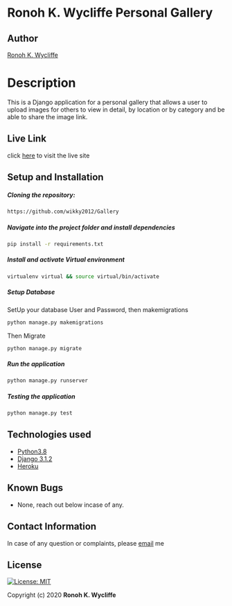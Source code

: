 # Ronoh K. Wycliffe Personal Gallery
## Author  
  
[Ronoh K. Wycliffe](https://github.com/wikky2012/Gallery)  
  
# Description  
This is a Django application for a personal gallery that allows a user to upload images for others to view in detail, by location or by category and be able to share the image link.
  
##  Live Link  
click [here]()  to visit the live site
    

  
## Setup and Installation  
   
##### Cloning the repository:  
 ```bash
 https://github.com/wikky2012/Gallery
```
##### Navigate into the project folder and install dependencies  
 ```bash 
 pip install -r requirements.txt 
```
##### Install and activate Virtual environment
 ```bash 
 virtualenv virtual && source virtual/bin/activate  
```  

 ##### Setup Database  
  SetUp your database User and Password, then makemigrations 
 ```bash 
 python manage.py makemigrations 
 ``` 
 Then Migrate  
 ```bash 
 python manage.py migrate 
```
##### Run the application  
 ```bash 
 python manage.py runserver 
``` 

##### Testing the application  
 ```bash 
 python manage.py test 
```
 
  
  
## Technologies used  
  
* [Python3.8](https://www.python.org/)  
* [Django 3.1.2](https://www.djangoproject.com/download/)  
* [Heroku](https://heroku.com)  
  
  
## Known Bugs  
* None, reach out below incase of any.
  
## Contact Information   
In case of any question or complaints, please [email](wicliferono@gmail.com) me
  
## License 

[![License: MIT](https://img.shields.io/badge/License-MIT-yellow.svg)](https://opensource.org/licenses/MIT)
 
 Copyright (c) 2020 **Ronoh K. Wycliffe**